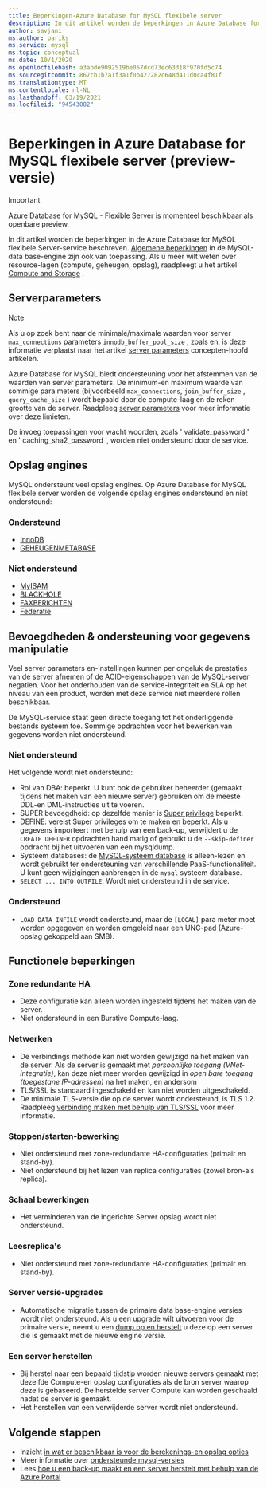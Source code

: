 ```yaml
---
title: Beperkingen-Azure Database for MySQL flexibele server
description: In dit artikel worden de beperkingen in Azure Database for MySQL flexibele server beschreven, zoals het aantal opties voor verbinding en opslag engine.
author: savjani
ms.author: pariks
ms.service: mysql
ms.topic: conceptual
ms.date: 10/1/2020
ms.openlocfilehash: a3abde9092519be057dcd73ec63318f970fd5c74
ms.sourcegitcommit: 867cb1b7a1f3a1f0b427282c648d411d0ca4f81f
ms.translationtype: MT
ms.contentlocale: nl-NL
ms.lasthandoff: 03/19/2021
ms.locfileid: "94543082"
---
```

# <a name="limitations-in-azure-database-for-mysql---flexible-server-preview"></a>Beperkingen in Azure Database for MySQL flexibele server (preview-versie)

> [!IMPORTANT] 
> Azure Database for MySQL - Flexible Server is momenteel beschikbaar als openbare preview.

In dit artikel worden de beperkingen in de Azure Database for MySQL flexibele Server-service beschreven. [Algemene beperkingen](https://dev.mysql.com/doc/mysql-reslimits-excerpt/5.7/en/limits.html) in de MySQL-data base-engine zijn ook van toepassing. Als u meer wilt weten over resource-lagen (compute, geheugen, opslag), raadpleegt u het artikel [Compute and Storage](concepts-compute-storage.md) .

## <a name="server-parameters"></a>Serverparameters

> [!NOTE]
> Als u op zoek bent naar de minimale/maximale waarden voor server `max_connections` parameters `innodb_buffer_pool_size` , zoals en, is deze informatie verplaatst naar het artikel [server parameters](./concepts-server-parameters.md) concepten-hoofd artikelen.

Azure Database for MySQL biedt ondersteuning voor het afstemmen van de waarden van server parameters. De minimum-en maximum waarde van sommige para meters (bijvoorbeeld `max_connections`, `join_buffer_size` , `query_cache_size` ) wordt bepaald door de compute-laag en de reken grootte van de server. Raadpleeg [server parameters](./concepts-server-parameters.md) voor meer informatie over deze limieten.

De invoeg toepassingen voor wacht woorden, zoals ' validate_password ' en ' caching_sha2_password ', worden niet ondersteund door de service.

## <a name="storage-engines"></a>Opslag engines

MySQL ondersteunt veel opslag engines. Op Azure Database for MySQL flexibele server worden de volgende opslag engines ondersteund en niet ondersteund:

### <a name="supported"></a>Ondersteund
- [InnoDB](https://dev.mysql.com/doc/refman/5.7/en/innodb-introduction.html)
- [GEHEUGENMETABASE](https://dev.mysql.com/doc/refman/5.7/en/memory-storage-engine.html)

### <a name="unsupported"></a>Niet ondersteund
- [MyISAM](https://dev.mysql.com/doc/refman/5.7/en/myisam-storage-engine.html)
- [BLACKHOLE](https://dev.mysql.com/doc/refman/5.7/en/blackhole-storage-engine.html)
- [FAXBERICHTEN](https://dev.mysql.com/doc/refman/5.7/en/archive-storage-engine.html)
- [Federatie](https://dev.mysql.com/doc/refman/5.7/en/federated-storage-engine.html)

## <a name="privileges--data-manipulation-support"></a>Bevoegdheden & ondersteuning voor gegevens manipulatie

Veel server parameters en-instellingen kunnen per ongeluk de prestaties van de server afnemen of de ACID-eigenschappen van de MySQL-server negatien. Voor het onderhouden van de service-integriteit en SLA op het niveau van een product, worden met deze service niet meerdere rollen beschikbaar. 

De MySQL-service staat geen directe toegang tot het onderliggende bestands systeem toe. Sommige opdrachten voor het bewerken van gegevens worden niet ondersteund. 

### <a name="unsupported"></a>Niet ondersteund

Het volgende wordt niet ondersteund:
- Rol van DBA: beperkt. U kunt ook de gebruiker beheerder (gemaakt tijdens het maken van een nieuwe server) gebruiken om de meeste DDL-en DML-instructies uit te voeren. 
- SUPER bevoegdheid: op dezelfde manier is [Super privilege](https://dev.mysql.com/doc/refman/5.7/en/privileges-provided.html#priv_super) beperkt.
- DEFINE: vereist Super privileges om te maken en beperkt. Als u gegevens importeert met behulp van een back-up, verwijdert u de `CREATE DEFINER` opdrachten hand matig of gebruikt u de `--skip-definer` opdracht bij het uitvoeren van een mysqldump.
- Systeem databases: de [MySQL-systeem database](https://dev.mysql.com/doc/refman/5.7/en/system-schema.html) is alleen-lezen en wordt gebruikt ter ondersteuning van verschillende PaaS-functionaliteit. U kunt geen wijzigingen aanbrengen in de `mysql` systeem database.
- `SELECT ... INTO OUTFILE`: Wordt niet ondersteund in de service.

### <a name="supported"></a>Ondersteund
- `LOAD DATA INFILE` wordt ondersteund, maar de `[LOCAL]` para meter moet worden opgegeven en worden omgeleid naar een UNC-pad (Azure-opslag gekoppeld aan SMB).

## <a name="functional-limitations"></a>Functionele beperkingen

### <a name="zone-redundant-ha"></a>Zone redundante HA
- Deze configuratie kan alleen worden ingesteld tijdens het maken van de server.
- Niet ondersteund in een Burstive Compute-laag.

### <a name="networking"></a>Netwerken
- De verbindings methode kan niet worden gewijzigd na het maken van de server. Als de server is gemaakt met *persoonlijke toegang (VNet-integratie)*, kan deze niet meer worden gewijzigd in *open bare toegang (toegestane IP-adressen)* na het maken, en andersom
- TLS/SSL is standaard ingeschakeld en kan niet worden uitgeschakeld.
- De minimale TLS-versie die op de server wordt ondersteund, is TLS 1.2. Raadpleeg [verbinding maken met behulp van TLS/SSL](./how-to-connect-tls-ssl.md) voor meer informatie.

### <a name="stopstart-operation"></a>Stoppen/starten-bewerking
- Niet ondersteund met zone-redundante HA-configuraties (primair en stand-by).
- Niet ondersteund bij het lezen van replica configuraties (zowel bron-als replica).

### <a name="scale-operations"></a>Schaal bewerkingen
- Het verminderen van de ingerichte Server opslag wordt niet ondersteund.

### <a name="read-replicas"></a>Leesreplica's
- Niet ondersteund met zone-redundante HA-configuraties (primair en stand-by).

### <a name="server-version-upgrades"></a>Server versie-upgrades
- Automatische migratie tussen de primaire data base-engine versies wordt niet ondersteund. Als u een upgrade wilt uitvoeren voor de primaire versie, neemt u een [dump op en herstelt](../concepts-migrate-dump-restore.md) u deze op een server die is gemaakt met de nieuwe engine versie.

### <a name="restoring-a-server"></a>Een server herstellen
- Bij herstel naar een bepaald tijdstip worden nieuwe servers gemaakt met dezelfde Compute-en opslag configuraties als de bron server waarop deze is gebaseerd. De herstelde server Compute kan worden geschaald nadat de server is gemaakt.
- Het herstellen van een verwijderde server wordt niet ondersteund.

## <a name="next-steps"></a>Volgende stappen

- Inzicht [in wat er beschikbaar is voor de berekenings-en opslag opties](concepts-compute-storage.md)
- Meer informatie over [ondersteunde mysql-versies](concepts-supported-versions.md)
- Lees [hoe u een back-up maakt en een server herstelt met behulp van de Azure Portal](how-to-restore-server-portal.md)